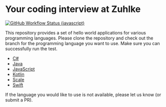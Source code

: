 # Your coding interview at Zuhlke

[![GitHub Workflow Status (javascript)](https://img.shields.io/github/workflow/status/zuhlkehk/interview-templates/CI/javascript)](https://github.com/zuhlkehk/interview-templates/actions)

This repository provides a set of hello world applications for various programming languages.
Please clone the repository and check out the branch for the programming language you want to use.
Make sure you can successfully run the test.

* [C#](https://github.com/zuhlkehk/interview-templates/tree/csharp)
* [Java](https://github.com/zuhlkehk/interview-templates/tree/java)
* [JavaScript](https://github.com/zuhlkehk/interview-templates/tree/javascript)
* [Kotlin](https://github.com/zuhlkehk/interview-templates/tree/kotlin)
* [Scale](https://github.com/zuhlkehk/interview-templates/tree/scale)
* [Swift](https://github.com/zuhlkehk/interview-templates/tree/swift)

If the language you would like to use is not available, please let us know (or submit a PR).
